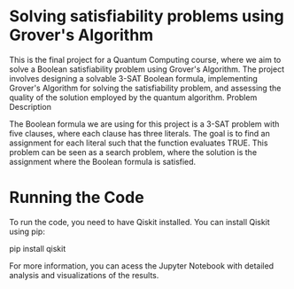 # Solving satisfiability problems using Grover's Algorithm

This is the final project for a Quantum Computing course, where we aim to solve a Boolean satisfiability problem using Grover's Algorithm. The project involves designing a solvable 3-SAT Boolean formula, implementing Grover's Algorithm for solving the satisfiability problem, and assessing the quality of the solution employed by the quantum algorithm.
Problem Description

The Boolean formula we are using for this project is a 3-SAT problem with five clauses, where each clause has three literals. The goal is to find an assignment for each literal such that the function evaluates TRUE. This problem can be seen as a search problem, where the solution is the assignment where the Boolean formula is satisfied.

# Running the Code

To run the code, you need to have Qiskit installed. You can install Qiskit using pip:

pip install qiskit

For more information, you can acess the Jupyter Notebook with detailed analysis and visualizations of the results.
